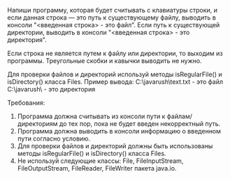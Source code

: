 
Напиши программу, которая будет считывать с клавиатуры строки, и если данная строка &mdash; это путь к существующему файлу,
выводить в консоли &quot;&lt;введенная строка&gt; - это файл&quot;. Если путь к существующей директории, выводить в консоли
&quot;&lt;введенная строка&gt; - это директория&quot;.

Если строка не является путем к файлу или директории, то выходим
из программы. Треугольные скобки и кавычки выводить не нужно.

Для проверки файлов и директорий используй методы isRegularFile() и isDirectory() класса Files.
Пример вывода:
C:\javarush\text.txt - это файл
C:\javarush\ - это директория


Требования:
1.	Программа должна считывать из консоли пути к файлам/директориям до тех пор, пока не будет введен некорректный путь.
2.	Программа должна выводить в консоли информацию о введенном пути согласно условию.
3.	Для проверки файлов и директорий должны быть использованы методы isRegularFile() и isDirectory() класса Files.
4.	Не используй следующие классы: File, FileInputStream, FileOutputStream, FileReader, FileWriter пакета java.io.


